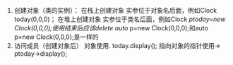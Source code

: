 1. 创建对象（类的实例）：
在栈上创建对象	实参位于对象名后面，例如Clock today(0,0,0)；
在堆上创建对象	实参位于类名后面，例如Clock *ptoday=new Clock(0,0,0);使用结束后应该delete
    auto* p=new Clock(0,0,0);和auto p=new Clock(0,0,0);是一样的
3. 访问成员（创建对象后）
对象使用.	today.display();
指向对象的指针使用->	ptoday->display();